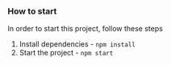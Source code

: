 ### How to start

In order to start this project, follow these steps

1. Install dependencies - `npm install`
2. Start the project - `npm start`


